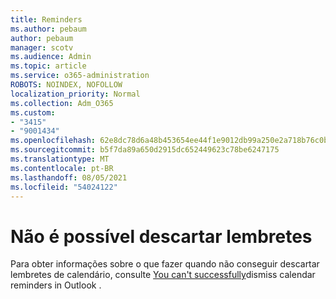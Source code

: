 ```yaml
---
title: Reminders
ms.author: pebaum
author: pebaum
manager: scotv
ms.audience: Admin
ms.topic: article
ms.service: o365-administration
ROBOTS: NOINDEX, NOFOLLOW
localization_priority: Normal
ms.collection: Adm_O365
ms.custom:
- "3415"
- "9001434"
ms.openlocfilehash: 62e8dc78d6a48b453654ee44f1e9012db99a250e2a718b76c0b9e966a04cace4
ms.sourcegitcommit: b5f7da89a650d2915dc652449623c78be6247175
ms.translationtype: MT
ms.contentlocale: pt-BR
ms.lasthandoff: 08/05/2021
ms.locfileid: "54024122"
---
```

# <a name="cannot-dismiss-reminders"></a>Não é possível descartar lembretes

Para obter informações sobre o que fazer quando não conseguir descartar lembretes de calendário, consulte [You can't successfully](https://docs.microsoft.com/exchange/troubleshoot/calendar-reminders/cannot-dismiss-outlook-calendar-reminders)dismiss calendar reminders in Outlook .

